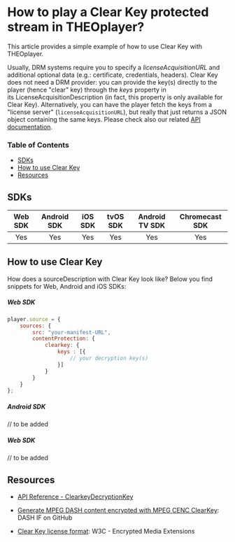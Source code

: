 # How to play a Clear Key protected stream in THEOplayer?

This article provides a simple example of how to use Clear Key with THEOplayer.

Usually, DRM systems require you to specify a *licenseAcquisitionURL* and additional optional data (e.g.: certificate, credentials, headers). Clear Key does not need a DRM provider: you can provide the key(s) directly to the player (hence "clear" key) through the *keys* property in its LicenseAcquisitionDescription (in fact, this property is only available for Clear Key). Alternatively, you can have the player fetch the keys from a "license server" (`licenseAcquisitionURL`), but really that just returns a JSON object containing the same keys. Please check also our related [API documentation](https://docs.theoplayer.com/api-reference/web/theoplayer.sourcedescription.md).

### Table of Contents
- [SDKs](#sdks)
- [How to use Clear Key](#how-to-use-clear-key)
- [Resources](#resources)

## SDKs

| Web SDK | Android SDK | iOS SDK | tvOS SDK| Android TV SDK | Chromecast SDK |
| :-----: | :---------: | :-----: | :--: | :------------: | :------------: |
|   Yes   |     Yes     |   Yes   | Yes  |      Yes      |      Yes       |

## How to use Clear Key

How does a sourceDescription with Clear Key look like? Below you find snippets for Web, Android and iOS SDKs:

##### Web SDK

```js
player.source = {
    sources: {
        src: "your-manifest-URL",
        contentProtection: {
            clearkey: {
                keys : [{
                    // your decryption key(s)
                }]
            }
        }
    }
};
```

##### Android SDK

// to be added

##### Web SDK

// to be added

## Resources

- [API Reference - ClearkeyDecryptionKey](https://docs.theoplayer.com/api-reference/web/theoplayer.clearkeydecryptionkey.md)

- [Generate MPEG DASH content encrypted with MPEG CENC ClearKey](https://github.com/Dash-Industry-Forum/dash.js/wiki/Generate-MPEG-DASH-content-encrypted-with-MPEG-CENC-ClearKey): DASH IF on GitHub
- [Clear Key license format](https://w3c.github.io/encrypted-media/#clear-key-license-format): W3C - Encrypted Media Extensions